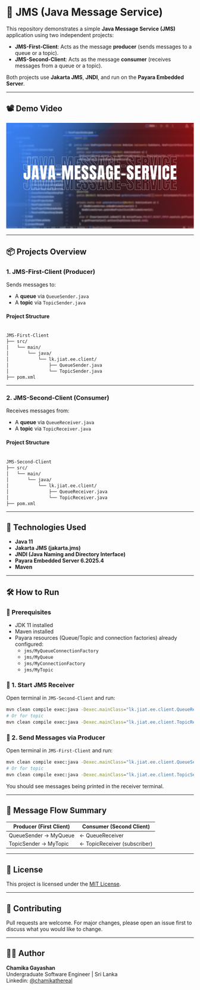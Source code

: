 # 🚀 JMS (Java Message Service)

This repository demonstrates a simple **Java Message Service (JMS)** application using two independent projects:

- **JMS-First-Client**: Acts as the message **producer** (sends messages to a queue or a topic).
- **JMS-Second-Client**: Acts as the message **consumer** (receives messages from a queue or a topic).

Both projects use **Jakarta JMS**, **JNDI**, and run on the **Payara Embedded Server**.

---

## 📽️ Demo Video
[![Java EAR Project Demo](https://github.com/chamikathereal/JMS/blob/main/JMS.png)](https://youtu.be/04cRmt_z5i4)

---

## 📦 Projects Overview

### 1. JMS-First-Client (Producer)
Sends messages to:
- A **queue** via `QueueSender.java`
- A **topic** via `TopicSender.java`

#### Project Structure
```

JMS-First-Client
├── src/
│   └── main/
│       └── java/
│           └── lk.jiat.ee.client/
│               ├── QueueSender.java
│               └── TopicSender.java
├── pom.xml

```

---

### 2. JMS-Second-Client (Consumer)
Receives messages from:
- A **queue** via `QueueReceiver.java`
- A **topic** via `TopicReceiver.java`

#### Project Structure
```

JMS-Second-Client
├── src/
│   └── main/
│       └── java/
│           └── lk.jiat.ee.client/
│               ├── QueueReceiver.java
│               └── TopicReceiver.java
├── pom.xml

````

---

## 🚀 Technologies Used

- **Java 11**
- **Jakarta JMS (jakarta.jms)**
- **JNDI (Java Naming and Directory Interface)**
- **Payara Embedded Server 6.2025.4**
- **Maven**

---

## 🛠️ How to Run

### 🔹 Prerequisites
- JDK 11 installed
- Maven installed
- Payara resources (Queue/Topic and connection factories) already configured:
  - `jms/MyQueueConnectionFactory`
  - `jms/MyQueue`
  - `jms/MyConnectionFactory`
  - `jms/MyTopic`

### 🔹 1. Start JMS Receiver
Open terminal in `JMS-Second-Client` and run:

```bash
mvn clean compile exec:java -Dexec.mainClass="lk.jiat.ee.client.QueueReceiver"
# Or for topic
mvn clean compile exec:java -Dexec.mainClass="lk.jiat.ee.client.TopicReceiver"
````

### 🔹 2. Send Messages via Producer

Open terminal in `JMS-First-Client` and run:

```bash
mvn clean compile exec:java -Dexec.mainClass="lk.jiat.ee.client.QueueSender"
# Or for topic
mvn clean compile exec:java -Dexec.mainClass="lk.jiat.ee.client.TopicSender"
```

You should see messages being printed in the receiver terminal.

---

## 🧪 Message Flow Summary

| Producer (First Client) | Consumer (Second Client)     |
| ----------------------- | ---------------------------- |
| QueueSender → MyQueue   | ← QueueReceiver              |
| TopicSender → MyTopic   | ← TopicReceiver (subscriber) |

---

## 📜 License

This project is licensed under the [MIT License](LICENSE).

---

## 🤝 Contributing

Pull requests are welcome. For major changes, please open an issue first to discuss what you would like to change.

---

## 🧑‍💻 Author

**Chamika Gayashan**  
Undergraduate Software Engineer | Sri Lanka  
Linkedin: [@chamikathereal](https://www.linkedin.com/in/chamikathereal/)



